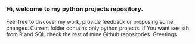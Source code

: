 ### Hi, welcome to my python projects repository. 
Feel free to discover my work, provide feedback or proposing some changes. Current folder contains only python projects. If You want see sth from R and SQL check the rest of mine Github repositories. Greetings 

